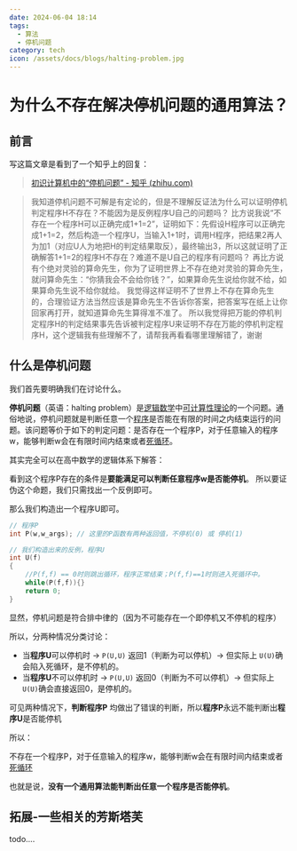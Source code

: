 ```yaml
---
date: 2024-06-04 18:14
tags:
  - 算法
  - 停机问题
category: tech
icon: /assets/docs/blogs/halting-problem.jpg
---
```

# 为什么不存在解决停机问题的通用算法？

## 前言

写这篇文章是看到了一个知乎上的回复：

> [初识计算机中的“停机问题” - 知乎 (zhihu.com)](https://zhuanlan.zhihu.com/p/560379995)

> 我知道停机问题不可解是有定论的，但是不理解反证法为什么可以证明停机判定程序H不存在？不能因为是反例程序U自己的问题吗？ 比方说我说“不存在一个程序H可以正确完成1+1=2”，证明如下：先假设H程序可以正确完成1+1=2，然后构造一个程序U，当输入1+1时，调用H程序，把结果2再人为加1（对应U人为地把H的判定结果取反），最终输出3，所以这就证明了正确解答1+1=2的程序H不存在？难道不是U自己的程序有问题吗？ 再比方说有个绝对灵验的算命先生，你为了证明世界上不存在绝对灵验的算命先生，就问算命先生：“你猜我会不会给你钱？”，如果算命先生说给你就不给，如果算命先生说不给你就给。 我觉得这样证明不了世界上不存在算命先生的，合理验证方法当然应该是算命先生不告诉你答案，把答案写在纸上让你回家再打开，就知道算命先生算得准不准了。 所以我觉得把万能的停机判定程序H的判定结果事先告诉被判定程序U来证明不存在万能的停机判定程序H，这个逻辑我有些理解不了，请帮我再看看哪里理解错了，谢谢

## 什么是停机问题

我们首先要明确我们在讨论什么。

**停机问题**（英语：halting problem）是[逻辑数学](https://zh.wikipedia.org/wiki/%E6%95%B0%E7%90%86%E9%80%BB%E8%BE%91 "数理逻辑")中[可计算性理论](https://zh.wikipedia.org/wiki/%E5%8F%AF%E8%AE%A1%E7%AE%97%E6%80%A7%E7%90%86%E8%AE%BA "可计算性理论")的一个问题。通俗地说，停机问题就是判断任意一个[程序](https://zh.wikipedia.org/wiki/%E7%A8%8B%E5%BA%8F "程序")是否能在有限的时间之内结束运行的问题。该问题等价于如下的判定问题：是否存在一个程序P，对于任意输入的程序w，能够判断w会在有限时间内结束或者[死循环](https://zh.wikipedia.org/wiki/%E6%AD%BB%E5%BE%AA%E7%92%B0 "死循环")。

其实完全可以在高中数学的逻辑体系下解答：

看到这个程序P存在的条件是**要能满足可以判断任意程序w是否能停机**。
所以要证伪这个命题，我们只需找出一个反例即可。

那么我们构造出一个程序U即可。

```C
// 程序P
int P(w,w_args); // 这里的P函数有两种返回值，不停机(0) 或 停机(1)

// 我们构造出来的反例，程序U
int U(f)
{
    //P(f,f) == 0时则跳出循环，程序正常结束；P(f,f)==1时则进入死循环中。
    while(P(f,f)){}
    return 0;
}
```

显然，停机问题是符合排中律的（因为不可能存在一个即停机又不停机的程序）  

所以，分两种情况分类讨论：
- 当**程序U**可以停机时 -> `P(U,U)` 返回1（判断为可以停机）-> 但实际上 `U(U)`确会陷入死循环，是不停机的。
- 当**程序U**不可以停机时 -> `P(U,U)` 返回0（判断为不可以停机）-> 但实际上 `U(U)`确会直接返回0，是停机的。

可见两种情况下，**判断程序P** 均做出了错误的判断，所以**程序P**永远不能判断出**程序U**是否能停机

所以：

不存在一个程序P，对于任意输入的程序w，能够判断w会在有限时间内结束或者[死循环](https://zh.wikipedia.org/wiki/%E6%AD%BB%E5%BE%AA%E7%92%B0 "死循环")

也就是说，**没有一个通用算法能判断出任意一个程序是否能停机**。

## 拓展-一些相关的芳斯塔芙

todo....